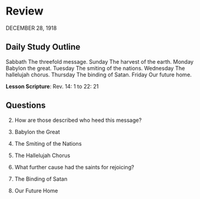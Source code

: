 # Review
DECEMBER 28, 1918

## Daily Study Outline

Sabbath The threefold message. Sunday The harvest of the earth. Monday Babylon the great. Tuesday The smiting of the nations. Wednesday The hallelujah chorus. Thursday The binding of Satan. Friday Our future home.

**Lesson Scripture**: Rev. 14: 1 to 22: 21

## Questions

2. How are those described who heed this message? 

16. Babylon the Great

4. The Smiting of the Nations

21. The Hallelujah Chorus

13. What further cause had the saints for rejoicing? 

13. The Binding of Satan

15. Our Future Home

